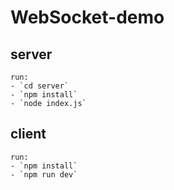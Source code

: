 # WebSocket-demo

## server
	run: 
	- `cd server`
	- `npm install`
	- `node index.js`

## client
	run:
	- `npm install`
	- `npm run dev`
